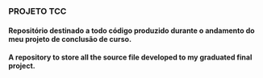 ### PROJETO TCC

#### Repositório destinado a todo código produzido durante o andamento do meu projeto de conclusão de curso.

#### A repository to store all the source file developed to my graduated final project.
